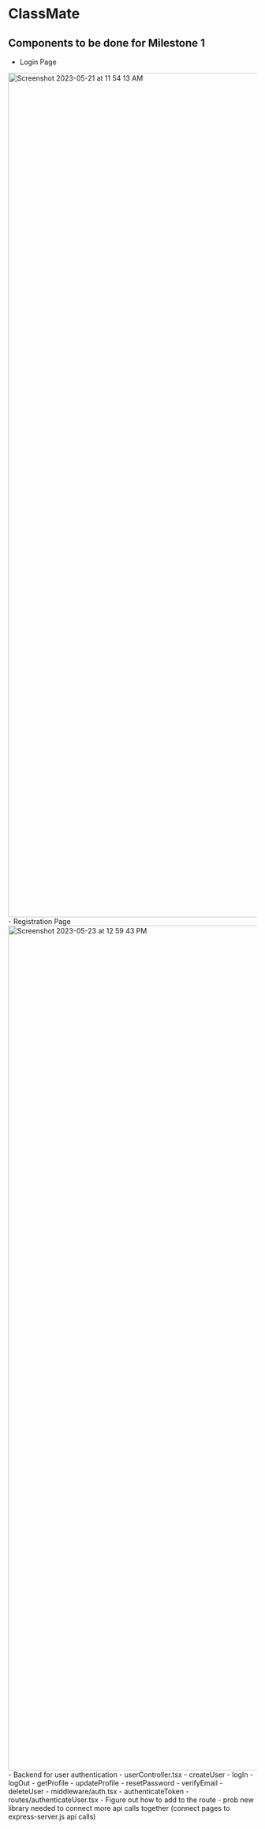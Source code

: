 # ClassMate
## Components to be done for Milestone 1
- Login Page
<img width="1709" alt="Screenshot 2023-05-21 at 11 54 13 AM" src="https://github.com/Ryan-loves-movies/ClassMate/assets/61112961/6bd2e7a3-e151-4310-915d-81e9eac210c0">
- Registration Page
<img width="1710" alt="Screenshot 2023-05-23 at 12 59 43 PM" src="https://github.com/Ryan-loves-movies/ClassMate/assets/61112961/1c38b293-8a46-43f6-8773-e118a6ac4661">
- Backend for user authentication
     - userController.tsx
        - createUser
        - logIn
        - logOut
        - getProfile
        - updateProfile
        - resetPassword
        - verifyEmail
        - deleteUser
    - middleware/auth.tsx
        - authenticateToken
    - routes/authenticateUser.tsx
        - Figure out how to add to the route - prob new library needed to connect more api calls together (connect pages to express-server.js api calls)

